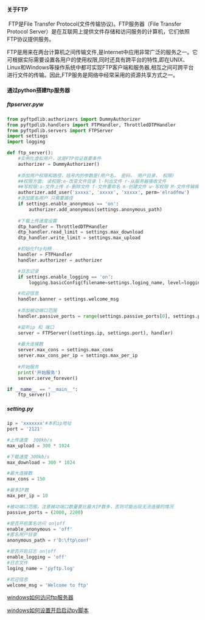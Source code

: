 #### 关于FTP

​	 FTP是File Transfer Protocol(文件传输协议)。FTP服务器（File Transfer Protocol Server）是在互联网上提供文件存储和访问服务的计算机，它们依照FTP协议提供服务。

​	FTP是用来在两台计算机之间传输文件,是Internet中应用非常广泛的服务之一。它可根据实际需要设置各用户的使用权限,同时还具有跨平台的特性,即在UNIX、Linux和Windows等操作系统中都可实现FTP客户端和服务器,相互之间可跨平台进行文件的传输。因此,FTP服务是网络中经常采用的资源共享方式之一。



#### 通过python搭建ftp服务器

##### ftpserver.pyw

```python
from pyftpdlib.authorizers import DummyAuthorizer
from pyftpdlib.handlers import FTPHandler, ThrottledDTPHandler
from pyftpdlib.servers import FTPServer
import settings
import logging

def ftp_server():
    #实例化虚拟用户，这是FTP验证首要条件
    authorizer = DummyAuthorizer()
    
    #添加用户权限和路径，括号内的参数是(用户名， 密码， 用户目录， 权限)
    ##权限方面: 读权限:e-改变文件目录 l-列出文件 r-从服务器接收文件
    ##写权限:a-文件上传 d-删除文件 f-文件重命名 m-创建文件 w-写权限 M-文件传输模式
    authorizer.add_user('xxxxx', 'xxxxx', 'xxxxx', perm='elradfmw')
    #添加匿名用户 只需要路径
    if settings.enable_anonymous == 'on':
        authorizer.add_anonymous(settings.anonymous_path)
    
    #下载上传速度设置
    dtp_handler = ThrottledDTPHandler
    dtp_handler.read_limit = settings.max_download
    dtp_handler.write_limit = settings.max_upload

    #初始化ftp句柄
    handler = FTPHandler
    handler.authorizer = authorizer

    #日志记录
    if settings.enable_logging == 'on':
        logging.basicConfig(filename=settings.loging_name, level=logging.INFO)

    #欢迎信息
    handler.banner = settings.welcome_msg
    
    #添加被动端口范围
    handler.passive_ports = range(settings.passive_ports[0], settings.passive_ports[1])

    #监听ip 和 端口
    server = FTPServer((settings.ip, settings.port), handler)
    
    #最大连接数
    server.max_cons = settings.max_cons
    server.max_cons_per_ip = settings.max_per_ip
    
    #开始服务
    print('开始服务')
    server.serve_forever()

if __name__ == "__main__":
    ftp_server()

```

##### setting.py

```python
ip = 'xxxxxxx'#本机ip地址
port = '2121'

#上传速度  300kb/s
max_upload = 300 * 1024

#下载速度 300kb/s
max_download = 300 * 1024

#最大连接数
max_cons = 150

#最多IP数
max_per_ip = 10

#被动端口范围，注意被动端口数量要比最大IP数多，否则可能出现无法连接的情况
passive_ports = (2000, 2200)

#是否开启匿名访问 on|off
enable_anonymous = 'off'
#匿名用户目录
anonymous_path = r'D:\ftp\conf'

#是否开启日志 on|off
enable_logging = 'off'
#日志文件
loging_name = 'pyftp.log'

#欢迎信息
welcome_msg = 'Welcome to ftp'
```



[windows如何访问ftp服务器](<https://jingyan.baidu.com/article/95c9d20d533a0fec4e7561d4.html>)

[windows如何设置开启启动py脚本](https://www.jianshu.com/p/d39e71c18d63)

